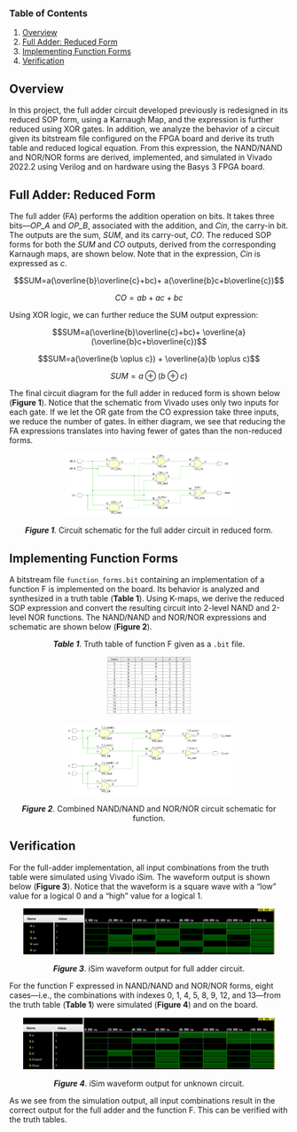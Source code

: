 ### Table of Contents
1. [Overview](#overview)
2. [Full Adder: Reduced Form](#full-adder-reduced-form)
3. [Implementing Function Forms](#implementing-function-forms)
4. [Verification](#verification)

## Overview

In this project, the full adder circuit developed previously is redesigned in its reduced SOP form, using a Karnaugh Map, and the expression is further reduced using XOR gates. In addition, we analyze the behavior of a circuit given its bitstream file configured on the FPGA board and derive its truth table and reduced logical equation. From this expression, the NAND/NAND and NOR/NOR forms are derived, implemented, and simulated in Vivado 2022.2 using Verilog and on hardware using the Basys 3 FPGA board.

## Full Adder: Reduced Form

The full adder (FA) performs the addition operation on bits. It takes three bits—*OP_A* and *OP_B*, associated with the addition, and *Cin*, the carry-in bit. The outputs are the sum, *SUM*, and its carry-out, *CO*. The reduced SOP forms for both the *SUM* and *CO* outputs, derived from the corresponding Karnaugh maps, are shown below. Note that in the expression, *Cin* is expressed as $c$.

$$SUM=a(\overline{b}\overline{c}+bc)+ a(\overline{b}c+b\overline{c})$$

$$CO=ab+ac+bc$$

Using XOR logic, we can further reduce the SUM output expression:

$$SUM=a(\overline{b}\overline{c}+bc)+ \overline{a}(\overline{b}c+b\overline{c})$$

$$SUM=a(\overline{b \oplus c}) + \overline{a}(b \oplus c)$$

$$SUM=a\oplus(b \oplus c)$$

The final circuit diagram for the full adder in reduced form is shown below (**Figure 1**). Notice that the schematic from Vivado uses only two inputs for each gate. If we let the OR gate from the CO expression take three inputs, we reduce the number of gates. In either diagram, we see that reducing the FA expressions translates into having fewer of gates than the non-reduced forms.

<p align="center">
    <img src="https://github.com/jlunaing/Digital-Circuits/blob/12d4babf750c649477057c2c2f7e644db12dbd74/Project_02/Images/lab02_fig1.png" 
    width=60%    
    alt="Figure 1"/>
</p>

<p align="center"><b><i>Figure 1</i></b>. Circuit schematic for the full adder circuit in reduced form.</p>

## Implementing Function Forms

A bitstream file `function_forms.bit` containing an implementation of a function F is implemented on the board. Its behavior is analyzed and synthesized in a truth table (**Table 1**). Using K-maps, we derive the reduced SOP expression and convert the resulting circuit into 2-level NAND and 2-level NOR functions. The NAND/NAND and NOR/NOR expressions and schematic are shown below (**Figure 2**).

<p align="center"><b><i>Table 1</i></b>. Truth table of function F given as a <code>.bit</code> file.</p>

<p align="center">
    <img src="https://github.com/jlunaing/Digital-Circuits/blob/12d4babf750c649477057c2c2f7e644db12dbd74/Project_02/Images/lab02_tab1.png" 
    width=30%    
    alt="Table 1"/>
</p>

<p align="center">
    <img src="https://github.com/jlunaing/Digital-Circuits/blob/12d4babf750c649477057c2c2f7e644db12dbd74/Project_02/Images/lab02_fig2.png" 
    width=60%    
    alt="Figure 2"/>
</p>

<p align="center"><b><i>Figure 2</i></b>. Combined NAND/NAND and NOR/NOR circuit schematic for function.</p>

## Verification 

For the full-adder implementation, all input combinations from the truth table were simulated using Vivado iSim. The waveform output is shown below (**Figure 3**). Notice that the waveform is a square wave with a “low” value for a logical 0 and a “high” value for a logical 1.

<p align="center">
    <img src="https://github.com/jlunaing/Digital-Circuits/blob/12d4babf750c649477057c2c2f7e644db12dbd74/Project_02/Images/lab02_fig3.png" 
    width=90%    
    alt="Figure 3"/>
</p>

<p align="center"><b><i>Figure 3</i></b>. iSim waveform output for full adder circuit.</p>

For the function F expressed in NAND/NAND and NOR/NOR forms, eight cases—i.e., the combinations with indexes 0, 1, 4, 5, 8, 9, 12, and 13—from the truth table (**Table 1**) were simulated (**Figure 4**) and on the board. 

<p align="center">
    <img src="https://github.com/jlunaing/Digital-Circuits/blob/12d4babf750c649477057c2c2f7e644db12dbd74/Project_02/Images/lab02_fig4.png" 
    width=90%    
    alt="Figure 4"/>
</p>

<p align="center"><b><i>Figure 4</i></b>. iSim waveform output for unknown circuit.</p>

As we see from the simulation output, all input combinations result in the correct output for the full adder and the function F. This can be verified with the truth tables.